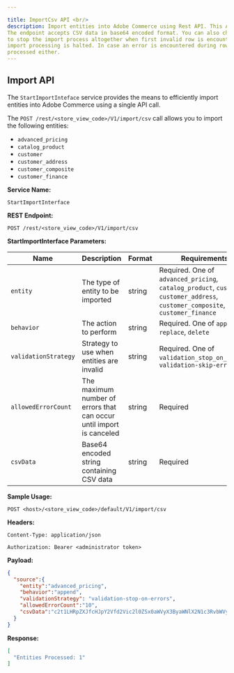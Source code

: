 ```yaml
---

title: ImportCsv API <br/>
description: Import entities into Adobe Commerce using Rest API. This API allows you to execute append, replace, update and delete behaviors on entities. 
The endpoint accepts CSV data in base64 encoded format. You can also choose the validation strategy with option to skip rows with invalid data format or
to stop the import process altogether when first invalid row is encountered. There is also a field to define the maximum no. of errors encountered before the 
import processing is halted. In case an error is encountered during row validation of CSV data, the import process is terminated and the valid rows are not 
processed either. 
--- 
```

## Import API

The  `StartImportInteface` service provides the means to efficiently import entities into Adobe Commerce using a single API call. 

The `POST /rest/<store_view_code>/V1/import/csv` call allows you to import the following entities:

* `advanced_pricing`
* `catalog_product`
* `customer`
* `customer_address`
* `customer_composite`
* `customer_finance`


**Service Name:**

`StartImportInterface`

**REST Endpoint:**

```http
POST /rest/<store_view_code>/V1/import/csv
```

**StartImportInterface Parameters:**


|Name | Description  | Format | Requirements                                                                                                         |
|-----|--------------|--------|----------------------------------------------------------------------------------------------------------------------|
|`entity` | The type of entity to be imported| string | Required. One of `advanced_pricing`, `catalog_product`, `customer`, `customer_address`, `customer_composite`, `customer_finance` |
|`behavior` | The action  to perform | string | Required. One of `append`, `replace`, `delete`                                                                             |
|`validationStrategy` | Strategy to use when entities are invalid | string | Required. One of `validation_stop_on_errors`, `validation-skip-errors`                                                                    |
|`allowedErrorCount` | The maximum number of errors that can occur until import is canceled | string | Required                                                                                                             |
|`csvData` | Base64 encoded string containing CSV data | string | Required                                                                                                             |

**Sample Usage:**

`POST <host>/<store_view_code>/default/V1/import/csv`

**Headers:**

`Content-Type: application/json`

`Authorization: Bearer <administrator token>`

**Payload:**

```json
{
  "source":{
    "entity":"advanced_pricing", 
    "behavior":"append",
    "validationStrategy": "validation-stop-on-errors", 
    "allowedErrorCount":"10", 
    "csvData":"c2t1LHRpZXJfcHJpY2Vfd2Vic2l0ZSx0aWVyX3ByaWNlX2N1c3RvbWVyX2dyb3VwLHRpZXJfcHJpY2VfcXR5LHRpZXJfcHJpY2UsdGllcl9wcmljZV92YWx1ZV90eXBlClNpbXBsZTEsIkFsbCBXZWJzaXRlcyBbVVNEXSIsIk5PVCBMT0dHRUQgSU4iLDEuMDAwMCwyNTAuMDAwMDAwLEZpeGVk"
  }
}

```

**Response:**

```json
[
  "Entities Processed: 1"
] 
```
